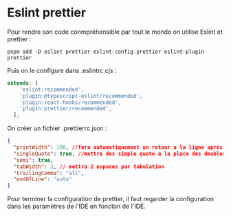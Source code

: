 # Eslint prettier

Pour rendre son code conmpréhensible par tout le monde on utilise Eslint et prettier :
```shell
pnpm add -D eslint prettier eslint-config-prettier eslint-plugin-prettier
```

Puis on le configure dans .eslintrc.cjs :
```js
extends: [
    'eslint:recommended',
    'plugin:@typescript-eslint/recommended',
    'plugin:react-hooks/recommended',
    'plugin:prettier/recommended',
  ],
```
On créer un fichier .prettierrc.json :
```json
{
  "printWidth": 100, //fera automatiquement un retour a la ligne après 100 caractères sur la meme ligne
  "singleQuote": true, //mettra des simple quote a la place des doubles
  "semi": true, 
  "tabWidth": 2, // mettra 2 espaces par tabulation
  "trailingComma": "all",
  "endOfLine": "auto"
}
```

Pour terminer la configuration de prettier, il faut regarder la configuration dans les paramètres de l'IDE en foncton de l'IDE.

